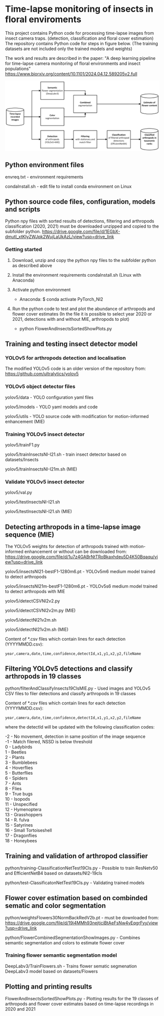 # Time-lapse monitoring of insects in floral enviroments #
This project contains Python code for processing time-lapse images from insect camera traps. (detection, classification and floral cover estimation)
The repository contains Python code for steps in figure below. (The training datasets are not included only the trained models and weights)

The work and results are described in the paper: "A deep learning pipeline for time-lapse camera monitoring of floral environments and insect populations"
https://www.biorxiv.org/content/10.1101/2024.04.12.589205v2.full

![Alt text](ProcessPipeline.png)

## Python environment files ##
envreq.txt - environment requirements

condaInstall.sh - edit file to install conda environment on Linux

## Python source code files, configuration, models and scripts ##

Python npy files with sorted results of detections, filtering and arthropods classification (2020, 2021) must be downloaded unzipped and copied to the subfolder python.
https://drive.google.com/file/d/1EGbX-dmutI_xtKIyZWJpk2WujLaUkAzL/view?usp=drive_link
 
### Getting started ###

1. Download, unzip and copy the python npy files to the subfolder python as described above
  
2. Install the environment requirements condaInstall.sh (Linux with Anaconda)

3. Activate python environment

   - Anaconda: $ conda activate PyTorch_NI2
  
4. Run the python code to test and plot the abundance of arthropods and flower cover estimates
   (In the file it is possible to select year 2020 or 2021, detections with and without MIE, arthropods to plot)

   - python FlowerAndInsectsSortedShowPlots.py

## Training and testing insect detector model ##

### YOLOv5 for arthropods detection and localisation

The modified YOLOv5 code is an older version of the repository from: https://github.com/ultralytics/yolov5

### YOLOv5 object detector files ###
yolov5/data - YOLO configuration yaml files

yolov5/models - YOLO yaml models and code

yolov5/utils - YOLO source code with modification for motion-informed enhancement (MIE)

### Training YOLOv5 insect detector ###
yolov5/trainF1.py

yolov5/trainInsectsNI-I21.sh - train insect detector based on datasets/Insects

yolov5/trainInsectsNI-I21m.sh (MIE)

### Validate YOLOv5 insect detector ###
yolov5/val.py

yolov5/testInsectsNI-I21.sh

yolov5/testInsectsNI-I21.sh (MIE)

## Detecting arthropods in a time-lapse image sequence (MIE) ##

The YOLOv5 weights for detection of arthropods trained with motion-informed enhancement or without can be downloaded from:
https://drive.google.com/file/d/1u7z4GABrNtTRoBkaxhdeu5D4K50Bqaqu/view?usp=drive_link

yolov5/insectsNI21-bestF1-1280m6.pt - YOLOv5m6 medium model trained to detect arthropods

yolov5/insectsNI21m-bestF1-1280m6.pt - YOLOv5s6 medium model trained to detect arthropods with MIE

yolov5/detectCSVNI2v2.py

yolov5/detectCSVNI2v2m.py (MIE)

yolov5/detectNI21v2m.sh

yolov5/detectNI21v2m.sh (MIE) 

Content of *.csv files which contain lines for each detection (YYYYMMDD.csv):

	year,camera,date,time,confidence,detectId,x1,y1,x2,y2,fileName

## Filtering YOLOv5 detections and classify arthropods in 19 classes ##

python/filterAndClassifyInsects19ClsMIE.py - Used images and YOLOv5 CSV files to filer detections and classify arthropods in 19 classes

Content of *.csv files which contain lines for each detection (YYYYMMDD.csv):

	year,camera,date,time,confidence,detectId,x1,y1,x2,y2,fileName

where the detectId will be updated with the following classification codes:

-2 - No movement, detection in same position of the image sequence  <br />
-1 - Match filered, NSSD is below threshold  <br />
0 - Ladybirds  <br />
1 - Beetles  <br />
2 - Plants  <br />
3 - Bumblebees  <br />
4 - Hoverflies  <br />
5 - Butterflies  <br />
6 - Spiders  <br />
7 - Ants  <br />
8 - Flies  <br />
9 - True bugs  <br />
10 - Isopods  <br />
11 - Unspecified  <br />
12 - Hymenoptera  <br />
13 - Grasshoppers  <br />
14 - R. fulva  <br />
15 - Satyrines  <br />
16 - Small Tortoiseshell  <br />
17 - Dragonflies  <br />
18 - Honeybees

## Training and validation of arthropod classifier ##

python/training-ClassificationNetTest19Cls.py - Possible to train ResNetv50 and EfficientNetB4 based on datasets/NI2-19cls

python/test-ClassificatonNetTest19Cls.py - Validating trained models

## Flower cover estimation based on combinded sematic and color segmentation ##

python/weightsFlowers30NormBackRedV2b.pt - must be downloaded from:
https://drive.google.com/file/d/19i4MMh93nejticiBtAeFsNw4vEqgrFyy/view?usp=drive_link

python/FlowerCombinedSegmentationShowImages.py - Combines semantic segmentation and colors to estimate flower cover

### Training flower semantic segmentation model ###

DeepLabv3/TrainFlowers.sh - Trains flower sematic segmenation DeepLabv3 model based on datasets/Flowers

## Plotting and printing results ##

FlowerAndInsectsSortedShowPlots.py - Plotting results for the 19 classes of arthropods and flower cover estimates based on time-lapse recordings in 2020 and 2021

